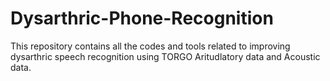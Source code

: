 # Dysarthric-Phone-Recognition
This repository contains all the codes and tools related to improving dysarthric speech recognition using TORGO Aritudlatory data and Acoustic data. 
